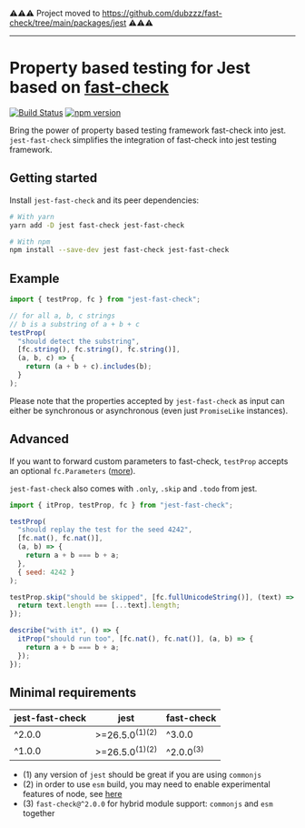 ⚠️⚠️⚠️ Project moved to https://github.com/dubzzz/fast-check/tree/main/packages/jest ⚠️⚠️⚠️

---

# Property based testing for Jest based on [fast-check](https://github.com/dubzzz/fast-check/)

[![Build Status](https://github.com/dubzzz/jest-fast-check/workflows/Build%20Status/badge.svg?branch=main)](https://github.com/dubzzz/jest-fast-check/actions)
[![npm version](https://badge.fury.io/js/jest-fast-check.svg)](https://badge.fury.io/js/jest-fast-check)

Bring the power of property based testing framework fast-check into jest.
`jest-fast-check` simplifies the integration of fast-check into jest testing framework.

## Getting started

Install `jest-fast-check` and its peer dependencies:

```bash
# With yarn
yarn add -D jest fast-check jest-fast-check

# With npm
npm install --save-dev jest fast-check jest-fast-check
```

## Example

```javascript
import { testProp, fc } from "jest-fast-check";

// for all a, b, c strings
// b is a substring of a + b + c
testProp(
  "should detect the substring",
  [fc.string(), fc.string(), fc.string()],
  (a, b, c) => {
    return (a + b + c).includes(b);
  }
);
```

Please note that the properties accepted by `jest-fast-check` as input can either be synchronous or asynchronous (even just `PromiseLike` instances).

## Advanced

If you want to forward custom parameters to fast-check, `testProp` accepts an optional `fc.Parameters` ([more](https://github.com/dubzzz/fast-check/blob/main/documentation/1-Guides/Runners.md#runners)).

`jest-fast-check` also comes with `.only`, `.skip` and `.todo` from jest.

```javascript
import { itProp, testProp, fc } from "jest-fast-check";

testProp(
  "should replay the test for the seed 4242",
  [fc.nat(), fc.nat()],
  (a, b) => {
    return a + b === b + a;
  },
  { seed: 4242 }
);

testProp.skip("should be skipped", [fc.fullUnicodeString()], (text) => {
  return text.length === [...text].length;
});

describe("with it", () => {
  itProp("should run too", [fc.nat(), fc.nat()], (a, b) => {
    return a + b === b + a;
  });
});
```

## Minimal requirements

| jest-fast-check | jest                                 | fast-check           |
| --------------- | ------------------------------------ | -------------------- |
| ^2.0.0          | >=26.5.0<sup>(1)</sup><sup>(2)</sup> | ^3.0.0               |
| ^1.0.0          | >=26.5.0<sup>(1)</sup><sup>(2)</sup> | ^2.0.0<sup>(3)</sup> |

- (1) any version of `jest` should be great if you are using `commonjs`
- (2) in order to use `esm` build, you may need to enable experimental features of node, see [here](./test-bundle/esm/package.json)
- (3) `fast-check@^2.0.0` for hybrid module support: `commonjs` and `esm` together
